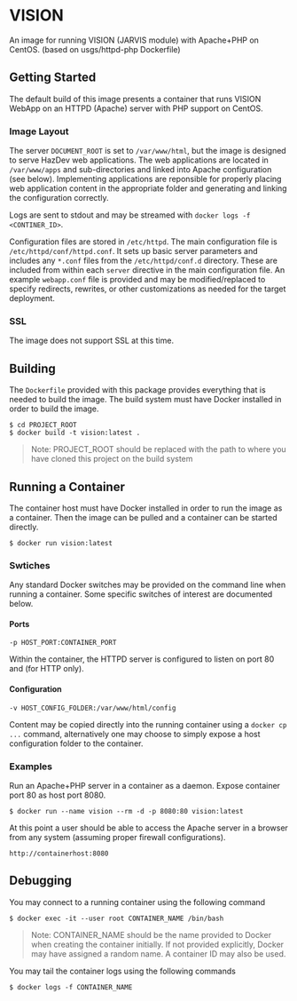 VISION
============

An image for running VISION (JARVIS module) with Apache+PHP on CentOS.
(based on usgs/httpd-php Dockerfile)

Getting Started
---------------

The default build of this image presents a container that runs VISION WebApp
on an HTTPD (Apache) server with PHP support on CentOS.

### Image Layout

The server `DOCUMENT_ROOT` is set to `/var/www/html`, but the image is designed
to serve HazDev web applications. The web applications are located in
`/var/www/apps` and sub-directories and linked into Apache configuration
(see below). Implementing applications are reponsible for properly
placing web application content in the appropriate folder and generating and
linking the configuration correctly.

Logs are sent to stdout and may be streamed with `docker logs -f <CONTINER_ID>`.

Configuration files are stored in `/etc/httpd`. The main configuration file is
`/etc/httpd/conf/httpd.conf`. It sets up basic server parameters and includes
any `*.conf` files from the `/etc/httpd/conf.d` directory. These are included
from within each `server` directive in the main configuration file. An example
`webapp.conf` file is provided and may be modified/replaced to specify
redirects, rewrites, or other customizations as needed for the target
deployment.

### SSL

The image does not support SSL at this time.


Building
--------

The `Dockerfile` provided with this package provides everything that is
needed to build the image. The build system must have Docker installed in
order to build the image.

```
$ cd PROJECT_ROOT
$ docker build -t vision:latest .
```
> Note: PROJECT_ROOT should be replaced with the path to where you have
>       cloned this project on the build system


Running a Container
-------------------

The container host must have Docker installed in order to run the image as a
container. Then the image can be pulled and a container can be started directly.

```
$ docker run vision:latest
```

### Swtiches

Any standard Docker switches may be provided on the command line when running
a container. Some specific switches of interest are documented below.

#### Ports
```
-p HOST_PORT:CONTAINER_PORT
```
Within the container, the HTTPD server is configured to listen on port 80
and (for HTTP only).

#### Configuration
```
-v HOST_CONFIG_FOLDER:/var/www/html/config
```
Content may be copied directly into the running container using a
`docker cp ...` command, alternatively one may choose to simply expose a host
configuration folder to the container.

### Examples

Run an Apache+PHP server in a container as a daemon.
Expose container port 80 as host port 8080.

```
$ docker run --name vision --rm -d -p 8080:80 vision:latest
```

At this point a user should be able to access the Apache server in a browser
from any system (assuming proper firewall configurations).
```
http://containerhost:8080
```


Debugging
---------

You may connect to a running container using the following command
```
$ docker exec -it --user root CONTAINER_NAME /bin/bash
```
> Note: CONTAINER_NAME should be the name provided to Docker when creating the
>       container initially. If not provided explicitly, Docker may have
>       assigned a random name. A container ID may also be used.

You may tail the container logs using the following commands
```
$ docker logs -f CONTAINER_NAME
```
